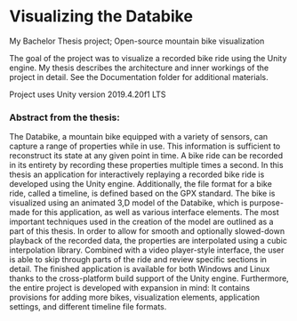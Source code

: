 # Visualizing the Databike

My Bachelor Thesis project; Open-source mountain bike visualization

The goal of the project was to visualize a recorded bike ride using the Unity engine.
My thesis describes the architecture and inner workings of the project in detail. See the Documentation folder for additional materials.

Project uses Unity version 2019.4.20f1 LTS


### Abstract from the thesis:
The Databike, a mountain bike equipped with a variety of sensors, can capture a range of properties while in use. This information is sufficient to reconstruct its state at any given point in time. A bike ride can be recorded in its entirety by recording these properties multiple times a second. In this thesis an application for interactively replaying a recorded bike ride is developed using the Unity engine. Additionally, the file format for a bike ride, called a timeline, is defined based on the GPX standard. The bike is visualized using an animated 3\,D model of the Databike, which is purpose-made for this application, as well as various interface elements. The most important techniques used in the creation of the model are outlined as a part of this thesis. In order to allow for smooth and optionally slowed-down playback of the recorded data, the properties are interpolated using a cubic interpolation library. Combined with a video player-style interface, the user is able to skip through parts of the ride and review specific sections in detail. The finished application is available for both Windows and Linux thanks to the cross-platform build support of the Unity engine. Furthermore, the entire project is developed with expansion in mind: It contains provisions for adding more bikes, visualization elements, application settings, and different timeline file formats.
